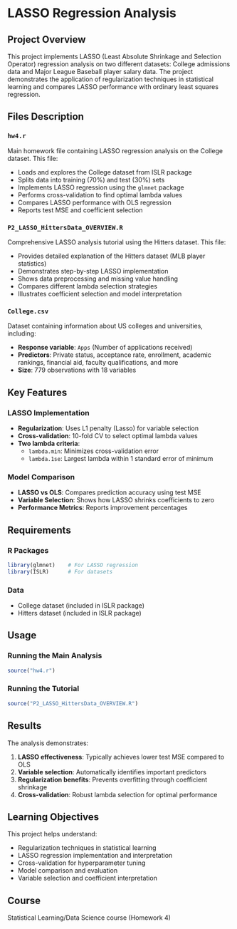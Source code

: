 #  LASSO Regression Analysis

## Project Overview
This project implements LASSO (Least Absolute Shrinkage and Selection Operator) regression analysis on two different datasets: College admissions data and Major League Baseball player salary data. The project demonstrates the application of regularization techniques in statistical learning and compares LASSO performance with ordinary least squares regression.

## Files Description

### `hw4.r`
Main homework file containing LASSO regression analysis on the College dataset. This file:
- Loads and explores the College dataset from ISLR package
- Splits data into training (70%) and test (30%) sets
- Implements LASSO regression using the `glmnet` package
- Performs cross-validation to find optimal lambda values
- Compares LASSO performance with OLS regression
- Reports test MSE and coefficient selection

### `P2_LASSO_HittersData_OVERVIEW.R`
Comprehensive LASSO analysis tutorial using the Hitters dataset. This file:
- Provides detailed explanation of the Hitters dataset (MLB player statistics)
- Demonstrates step-by-step LASSO implementation
- Shows data preprocessing and missing value handling
- Compares different lambda selection strategies
- Illustrates coefficient selection and model interpretation

### `College.csv`
Dataset containing information about US colleges and universities, including:
- **Response variable**: `Apps` (Number of applications received)
- **Predictors**: Private status, acceptance rate, enrollment, academic rankings, financial aid, faculty qualifications, and more
- **Size**: 779 observations with 18 variables

## Key Features

### LASSO Implementation
- **Regularization**: Uses L1 penalty (Lasso) for variable selection
- **Cross-validation**: 10-fold CV to select optimal lambda values
- **Two lambda criteria**: 
  - `lambda.min`: Minimizes cross-validation error
  - `lambda.1se`: Largest lambda within 1 standard error of minimum

### Model Comparison
- **LASSO vs OLS**: Compares prediction accuracy using test MSE
- **Variable Selection**: Shows how LASSO shrinks coefficients to zero
- **Performance Metrics**: Reports improvement percentages

## Requirements

### R Packages
```r
library(glmnet)    # For LASSO regression
library(ISLR)      # For datasets
```

### Data
- College dataset (included in ISLR package)
- Hitters dataset (included in ISLR package)

## Usage

### Running the Main Analysis
```r
source("hw4.r")
```

### Running the Tutorial
```r
source("P2_LASSO_HittersData_OVERVIEW.R")
```

## Results

The analysis demonstrates:
1. **LASSO effectiveness**: Typically achieves lower test MSE compared to OLS
2. **Variable selection**: Automatically identifies important predictors
3. **Regularization benefits**: Prevents overfitting through coefficient shrinkage
4. **Cross-validation**: Robust lambda selection for optimal performance

## Learning Objectives

This project helps understand:
- Regularization techniques in statistical learning
- LASSO regression implementation and interpretation
- Cross-validation for hyperparameter tuning
- Model comparison and evaluation
- Variable selection and coefficient interpretation



## Course
Statistical Learning/Data Science course (Homework 4)